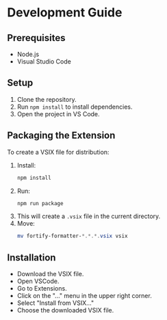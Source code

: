 # Development Guide

## Prerequisites

- Node.js
- Visual Studio Code

## Setup

1. Clone the repository.
2. Run `npm install` to install dependencies.
3. Open the project in VS Code.

## Packaging the Extension

To create a VSIX file for distribution:

1. Install:
	```powershell
	npm install
	```
2. Run:
	```powershell
	npm run package
	```
3. This will create a `.vsix` file in the current directory.
4. Move:
	```powershell
	mv fortify-formatter-*.*.*.vsix vsix
	```

## Installation

- Download the VSIX file.
- Open VSCode.
- Go to Extensions.
- Click on the "..." menu in the upper right corner.
- Select "Install from VSIX..."
- Choose the downloaded VSIX file.